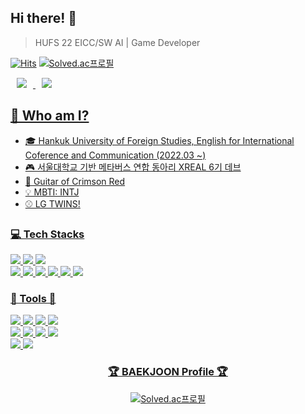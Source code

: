 ## Hi there! 🍊 
> HUFS 22 EICC/SW AI | Game Developer

[![Hits](https://hits.seeyoufarm.com/api/count/incr/badge.svg?url=https%3A%2F%2Fgithub.com%2F1000hyehyang&count_bg=%23FF9F9F&title_bg=%23555555&icon=&icon_color=%23FFBDBD&title=hits&edge_flat=true)](https://hits.seeyoufarm.com)
[![Solved.ac프로필](http://mazassumnida.wtf/api/mini/generate_badge?boj=1000hyehyang)](https://solved.ac/1000hyehyang)

<a href="https://www.instagram.com/yeoch._.9l9/">
<img src="http://img.shields.io/badge/Instagram-222222?style=flat&logo=Instagram&link=https://www.instagram.com/yeoch._.9l9/"
        style="height : auto; margin-left : 10px; margin-right : 10px;"/>
<a href="https://blog.naver.com/1000hyehyang_" target="_blank"><img src="http://img.shields.io/badge/Naver Blog-222222?style=flat&logo=Naver&link=https://blog.naver.com/1000hyehyang_/"
  style="height : auto; margin-left : 10px; margin-right : 10px;"/>
  
  
## 🌺 Who am I?
- 🎓 Hankuk University of Foreign Studies, English for International Coference and Communication (2022.03 ~)
- 🎮 서울대학교 기반 메타버스 연합 동아리 XREAL 6기 데브 
- 🎸 Guitar of Crimson Red 
- 💡 MBTI: INTJ
- ⚾ LG TWINS!


### 💻 Tech Stacks
<img src="https://img.shields.io/badge/C%23-65A854?style=flat-square&logo=CSharp&logoColor=white"/> <img src="https://img.shields.io/badge/Python-3776AB?style=flat-square&logo=Python&logoColor=white"/> <img src="https://img.shields.io/badge/Java-ED9149?style=flat-square&logo=OpenJDK&logoColor=white"/>  
<img src="https://img.shields.io/badge/HTML5-E34F26?style=flat-square&logo=HTML5&logoColor=white"/> <img src="https://img.shields.io/badge/CSS3-1572B6?style=flat-square&logo=CSS3&logoColor=white"/> <img src="https://img.shields.io/badge/JavaScript-F7DF1E?style=flat-square&logo=JavaScript&logoColor=white"/> <img src="https://img.shields.io/badge/Dart-6495ED?style=flat-square&logo=Dart&logoColor=white"/>  <img src="https://img.shields.io/badge/R-4169E1?style=flat-square&logo=R&logoColor=white"/>   <img src="https://img.shields.io/badge/MySQL-4479A1?style=flat-square&logo=MySQL&logoColor=white"/> 

### 🔨 Tools 🔨

<img src="https://img.shields.io/badge/Unity-FFFFFF?style=flat-square&logo=Unity&logoColor=black"/> <img src="https://img.shields.io/badge/Unreal Engine-3B3B3B?style=flat-square&logo=Unreal Engine&logoColor=white"/> <img src="https://img.shields.io/badge/Flutter-02569B?style=flat-square&logo=Flutter&logoColor=white"/> <img src="https://img.shields.io/badge/Android Studio-A0BB7F?style=flat-square&logo=Android Studio&logoColor=white"/>   
<img src="https://img.shields.io/badge/Git-CA5E59?style=flat-square&logo=Git&logoColor=white"/> <img src="https://img.shields.io/badge/GitHub-181717?style=flat-square&logo=GitHub&logoColor=white"/> <img src="https://img.shields.io/badge/Visual Studio-7A6397?style=flat-square&logo=Visual Studio&logoColor=white"/> <img src="https://img.shields.io/badge/Visual Studio Code-448CCB?style=flat-square&logo=Visual Studio Code&logoColor=white"/>    
<img src="https://img.shields.io/badge/Figma-F24E1E?style=flat-square&logo=Figma&logoColor=white"/> <img src="https://img.shields.io/badge/Blender-E87D0D?style=flat-square&logo=Blender&logoColor=white"/> 

  
<div align="center">
<h3>🏆 BAEKJOON Profile 🏆</h3>

[![Solved.ac프로필](http://mazassumnida.wtf/api/v2/generate_badge?boj=1000hyehyang)](https://solved.ac/1000hyehyang)
